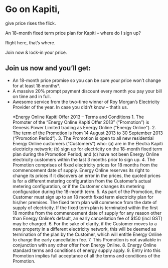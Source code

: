 
 	
# Go on Kapiti,
give price rises the flick.



<p class="intro">An 18-month fixed term price plan for Kapiti 
– where do I sign up?

Right here, that’s where.</p>

Join now & lock-in your price. 
 

## Join us now and you’ll get:

<ul>
<li>An 18-month price promise so you can be sure your price won’t change for at least 18 months*.</li>
<li>A massive 20% prompt payment discount every month you pay your bill on time and in full.</li>
<li>Awesome service from the two-time winner of Roy Morgan’s Electricity Provider of the year. In case you didn’t know – that’s us.</li>





 


<p ="legals">*Energy Online Kapiti Offer 2013 – Terms and Conditions
1. The Promoter of the “Energy Online Kapiti Offer 2013” (“Promotion”) is Genesis Power Limited trading as Energy Online ("Energy Online").
2. The term of the Promotion is from 14 August 2013 to 30 September 2013 (“Promotion Period”).
3. The Promotion is open to all new residential Energy Online customers (“Customers”) who:
(a) are in the Electra Kapiti electricity network;
(b) sign up for electricity on the 18-month fixed term plan during the Promotion Period; and
(c) have not been Energy Online electricity customers within the last 3 months prior to sign up.
4. The Promotion comprises of fixed electricity prices for 18 months from the commencement date of supply. Energy Online reserves its right to change its prices if it discovers an error in the prices, the quoted prices is for a different metering configuration from the Customer’s actual metering configuration, or if the Customer changes its metering configuration during the 18-month term.
5. As part of the Promotion, the Customer must sign up to an 18 month fixed term electricity plan for his/her premises. The fixed term plan will commence from the date of supply of electricity. If the fixed term plan is terminated within the first 18 months from the commencement date of supply for any reason other than Energy Online’s default, an early cancellation fee of $150 (incl GST) may be charged.
6. For the sake of clarity, if the Customer moves to a new property in a different electricity network, this will be deemed as termination of the plan by the Customer, which will entitle Energy Online to charge the early cancellation fee.
7. This Promotion is not available in conjunction with any other offer from Energy Online.
8. Energy Online standard terms and conditions of energy supply apply.
9. Entry into this Promotion implies full acceptance of all the terms and conditions of the Promotion.</p>


 

 

 

 

